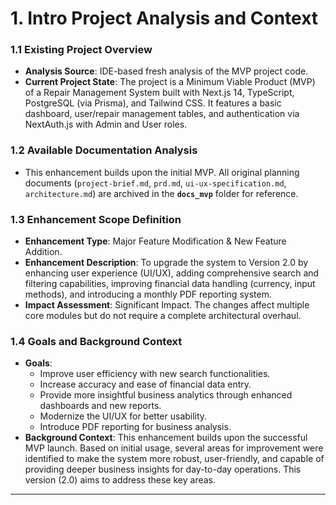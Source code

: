 # 1. Intro Project Analysis and Context

### 1.1 Existing Project Overview
- **Analysis Source**: IDE-based fresh analysis of the MVP project code.
- **Current Project State**: The project is a Minimum Viable Product (MVP) of a Repair Management System built with Next.js 14, TypeScript, PostgreSQL (via Prisma), and Tailwind CSS. It features a basic dashboard, user/repair management tables, and authentication via NextAuth.js with Admin and User roles.

### 1.2 Available Documentation Analysis
- This enhancement builds upon the initial MVP. All original planning documents (`project-brief.md`, `prd.md`, `ui-ux-specification.md`, `architecture.md`) are archived in the **`docs_mvp`** folder for reference.

### 1.3 Enhancement Scope Definition
- **Enhancement Type**: Major Feature Modification & New Feature Addition.
- **Enhancement Description**: To upgrade the system to Version 2.0 by enhancing user experience (UI/UX), adding comprehensive search and filtering capabilities, improving financial data handling (currency, input methods), and introducing a monthly PDF reporting system.
- **Impact Assessment**: Significant Impact. The changes affect multiple core modules but do not require a complete architectural overhaul.

### 1.4 Goals and Background Context
- **Goals**:
    - Improve user efficiency with new search functionalities.
    - Increase accuracy and ease of financial data entry.
    - Provide more insightful business analytics through enhanced dashboards and new reports.
    - Modernize the UI/UX for better usability.
    - Introduce PDF reporting for business analysis.
- **Background Context**: This enhancement builds upon the successful MVP launch. Based on initial usage, several areas for improvement were identified to make the system more robust, user-friendly, and capable of providing deeper business insights for day-to-day operations. This version (2.0) aims to address these key areas.

---
